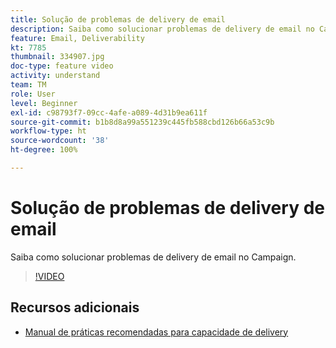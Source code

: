 ```yaml
---
title: Solução de problemas de delivery de email
description: Saiba como solucionar problemas de delivery de email no Campaign.
feature: Email, Deliverability
kt: 7785
thumbnail: 334907.jpg
doc-type: feature video
activity: understand
team: TM
role: User
level: Beginner
exl-id: c98793f7-09cc-4afe-a089-4d31b9ea611f
source-git-commit: b1b8d8a99a551239c445fb588cbd126b66a53c9b
workflow-type: ht
source-wordcount: '38'
ht-degree: 100%

---
```


# Solução de problemas de delivery de email

Saiba como solucionar problemas de delivery de email no Campaign.

>[!VIDEO](https://video.tv.adobe.com/v/334907?quality=12&learn=on)

## Recursos adicionais

* [Manual de práticas recomendadas para capacidade de delivery](https://experienceleague.adobe.com/docs/deliverability-learn/deliverability-best-practice-guide/introduction.html?lang=pt-BR)
